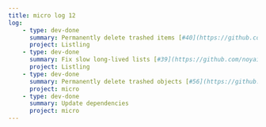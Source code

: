 ```yaml
---
title: micro log 12
log:
    - type: dev-done
      summary: Permanently delete trashed items [#40](https://github.com/noyainrain/listling/issues/40)
      project: Listling
    - type: dev-done
      summary: Fix slow long-lived lists [#39](https://github.com/noyainrain/listling/issues/39)
      project: Listling
    - type: dev-done
      summary: Permanently delete trashed objects [#56](https://github.com/noyainrain/micro/issues/56)
      project: micro
    - type: dev-done
      summary: Update dependencies
      project: micro
---
```

